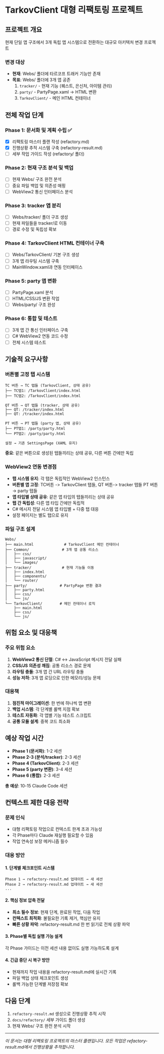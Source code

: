 # TarkovClient 대형 리팩토링 프로젝트

## 프로젝트 개요

현재 단일 앱 구조에서 3개 독립 앱 시스템으로 전환하는 대규모 아키텍처 변경 프로젝트

### 변경 대상

- **현재**: Webs/ 폴더에 타르코프 트래커 기능만 존재
- **목표**: Webs/ 폴더에 3개 앱 공존
  1. `tracker/` - 현재 기능 (퀘스트, 은신처, 아이템 관리)
  2. `party/` - PartyPage.xaml → HTML 변환
  3. `TarkovClient/` - 메인 HTML 컨테이너

## 전체 작업 단계

### Phase 1: 문서화 및 계획 수립 ✅

- [x] 리팩토링 마스터 플랜 작성 (refactory.md)
- [x] 진행상황 추적 시스템 구축 (refactory-result.md)
- [ ] 세부 작업 가이드 작성 (refactory/ 폴더)

### Phase 2: 현재 구조 분석 및 백업

- [ ] 현재 Webs/ 구조 완전 분석
- [ ] 중요 파일 백업 및 의존성 매핑
- [ ] WebView2 통신 인터페이스 분석

### Phase 3: tracker 앱 분리

- [ ] Webs/tracker/ 폴더 구조 생성
- [ ] 현재 파일들을 tracker/로 이동
- [ ] 경로 수정 및 독립성 확보

### Phase 4: TarkovClient HTML 컨테이너 구축

- [ ] Webs/TarkovClient/ 기본 구조 생성
- [ ] 3개 앱 라우팅 시스템 구축
- [ ] MainWindow.xaml과 연동 인터페이스

### Phase 5: party 앱 변환

- [ ] PartyPage.xaml 분석
- [ ] HTML/CSS/JS 변환 작업
- [ ] Webs/party/ 구조 완성

### Phase 6: 통합 및 테스트

- [ ] 3개 앱 간 통신 인터페이스 구축
- [ ] C# WebView2 연동 코드 수정
- [ ] 전체 시스템 테스트

## 기술적 요구사항

### 버튼별 고정 탭 시스템

```
TC 버튼 → TC 탭들 (TarkovClient, 상태 공유)
├── TC탭1: /TarkovClient/index.html
├── TC탭2: /TarkovClient/index.html

QT 버튼 → QT 탭들 (tracker, 상태 공유)
├── QT: /tracker/index.html
├── QT: /tracker/index.html

PT 버튼 → PT 탭들 (party 앱, 상태 공유)
├── PT탭1: /party/party.html
└── PT탭2: /party/party.html

설정 → 기존 SettingsPage (XAML 유지)
```

**중요**: 같은 버튼으로 생성된 탭들끼리는 상태 공유, 다른 버튼 간에만 독립

### WebView2 연동 변경점

- **탭 시스템 유지**: 각 탭은 독립적인 WebView2 인스턴스
- **버튼별 앱 고정**: TC버튼 -> TarkovClient 탭들, QT 버튼-> tracker 탭들 PT 버튼 → party 탭들
- **앱 타입별 상태 공유**: 같은 앱 타입의 탭들끼리는 상태 공유
- **탭 간 독립성**: 다른 앱 타입 간에만 독립적
- C# 메시지 전달 시스템 앱 타입별 + 다중 탭 대응
- 설정 페이지는 별도 탭으로 유지

### 파일 구조 설계

```
Webs/
├── main.html              # TarkovClient 메인 컨테이너
├── Common/               # 3개 앱 공통 리소스
│   ├── css/
│   ├── javascript/
│   └── images/
├── tracker/              # 현재 기능들 이동
│   ├── index.html
│   ├── components/
│   └── router/
├── party/               # PartyPage 변환 결과
│   ├── party.html
│   ├── css/
│   └── js/
└── TarkovClient/        # 메인 컨테이너 로직
    ├── main.html
    ├── css/
    └── js/
```

## 위험 요소 및 대응책

### 주요 위험 요소

1. **WebView2 통신 단절**: C# ↔ JavaScript 메시지 전달 실패
2. **CSS/JS 의존성 깨짐**: 공통 리소스 경로 문제
3. **라우팅 충돌**: 3개 앱 간 URL 라우팅 충돌
4. **성능 저하**: 3개 앱 로딩으로 인한 메모리/성능 문제

### 대응책

1. **점진적 마이그레이션**: 한 번에 하나씩 앱 변환
2. **백업 시스템**: 각 단계별 롤백 지점 확보
3. **테스트 자동화**: 각 앱별 기능 테스트 스크립트
4. **공통 모듈 설계**: 중복 코드 최소화

## 예상 작업 시간

- **Phase 1 (문서화)**: 1-2 세션
- **Phase 2-3 (분석/tracker)**: 2-3 세션
- **Phase 4 (TarkovClient)**: 2-3 세션
- **Phase 5 (party 변환)**: 3-4 세션
- **Phase 6 (통합)**: 2-3 세션

**총 예상**: 10-15 Claude Code 세션

## 컨텍스트 제한 대응 전략

### 문제 인식

- 대형 리팩토링 작업으로 컨텍스트 한계 초과 가능성
- 각 Phase마다 Claude 재실행 필요할 수 있음
- 작업 연속성 보장 메커니즘 필수

### 대응 방안

#### 1. 단계별 체크포인트 시스템

```
Phase 1 → refactory-result.md 업데이트 → 새 세션
Phase 2 → refactory-result.md 업데이트 → 새 세션
...
```

#### 2. 핵심 정보 압축 전달

- **최소 필수 정보**: 현재 단계, 완료된 작업, 다음 작업
- **컨텍스트 최적화**: 불필요한 기록 제거, 핵심만 유지
- **빠른 상황 파악**: refactory-result.md 한 번 읽기로 전체 상황 파악

#### 3. Phase별 독립 실행 가능 설계

각 Phase 가이드는 이전 세션 내용 없이도 실행 가능하도록 설계

#### 4. 긴급 중단 시 복구 방안

- 현재까지 작업 내용을 refactory-result.md에 실시간 기록
- 파일 백업 상태 체크포인트 생성
- 롤백 가능한 단계별 저장점 확보

## 다음 단계

1. `refactory-result.md` 생성으로 진행상황 추적 시작
2. `docs/refactory/` 세부 가이드 폴더 생성
3. 현재 Webs/ 구조 완전 분석 시작

---

_이 문서는 대형 리팩토링 프로젝트의 마스터 플랜입니다. 모든 작업은 refactory-result.md에서 진행상황을 추적합니다._
